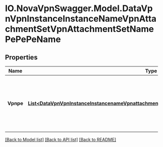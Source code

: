 # IO.NovaVpnSwagger.Model.DataVpnVpnInstanceInstanceNameVpnAttachmentSetVpnAttachmentSetNamePePePeName
## Properties

Name | Type | Description | Notes
------------ | ------------- | ------------- | -------------
**Vpnpe** | [**List&lt;DataVpnVpnInstanceInstancenameVpnattachmentsetVpnattachmentsetnamePePepenameVpnpe&gt;**](DataVpnVpnInstanceInstancenameVpnattachmentsetVpnattachmentsetnamePePepenameVpnpe.md) | List of PE devices which have one or more VRFs which are members of the VPN (list) | [optional] 

[[Back to Model list]](../README.md#documentation-for-models) [[Back to API list]](../README.md#documentation-for-api-endpoints) [[Back to README]](../README.md)

